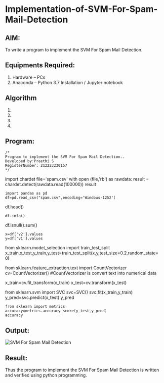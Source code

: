 # Implementation-of-SVM-For-Spam-Mail-Detection

## AIM:
To write a program to implement the SVM For Spam Mail Detection.

## Equipments Required:
1. Hardware – PCs
2. Anaconda – Python 3.7 Installation / Jupyter notebook

## Algorithm
1. 
2. 
3. 
4. 

## Program:
```
/*
Program to implement the SVM For Spam Mail Detection..
Developed by:Preethi S 
RegisterNumber: 212223230157 
*/
```
import chardet
file='spam.csv'
with open (file,'rb') as rawdata:
    result = chardet.detect(rawdata.read(100000))
result
```
import pandas as pd
df=pd.read_csv("spam.csv",encoding='Windows-1252')
```
df.head()
```
df.info()
```
df.isnull().sum()
```
x=df['v2'].values
y=df['v1'].values
```
from sklearn.model_selection import train_test_split
x_train,x_test,y_train,y_test=train_test_split(x,y,test_size=0.2,random_state=0)


from sklearn.feature_extraction.text import CountVectorizer
cv=CountVectorizer()
#CountVectorizer is convert text into numerical data

x_train=cv.fit_transform(x_train)
x_test=cv.transform(x_test)

from sklearn.svm import SVC
svc=SVC()
svc.fit(x_train,y_train)
y_pred=svc.predict(x_test)
y_pred

```
from sklearn import metrics
accuracy=metrics.accuracy_score(y_test,y_pred)
accuracy
```

## Output:
![SVM For Spam Mail Detection](sam.png)


## Result:
Thus the program to implement the SVM For Spam Mail Detection is written and verified using python programming.
